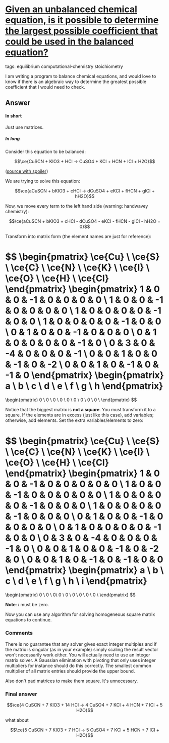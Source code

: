 # [Given an unbalanced chemical equation, is it possible to determine the largest possible coefficient that could be used in the balanced equation?](https://chemistry.stackexchange.com/q/60038/194)

tags: equilibrium computational-chemistry stoichiometry

I am writing a program to balance chemical equations, and would love to know if there is an algebraic way to determine the greatest possible coefficient that I would need to check.

## Answer

#### In short

Just use matrices.

##### In long

Consider this equation to be balanced:

$$\ce{CuSCN + KIO3 + HCl -> CuSO4 + KCl + HCN + ICl + H2O}$$

([source with spoiler](https://answers.yahoo.com/question/index?qid=20080530150323AA8tQMu))

We are trying to solve this equation:

$$\ce{aCuSCN + bKIO3 + cHCl -> dCuSO4 + eKCl + fHCN + gICl + hH2O}$$

Now, we move every term to the left hand side (warning: handwavey chemistry):

$$\ce{aCuSCN + bKIO3 + cHCl - dCuSO4 - eKCl - fHCN - gICl - hH2O = 0}$$

Transform into matrix form (the element names are just for reference):

$$
\begin{pmatrix}
\ce{Cu} \\ \ce{S} \\ \ce{C} \\ \ce{N} \\ \ce{K} \\ \ce{I} \\ \ce{O} \\ \ce{H} \\ \ce{Cl}
\end{pmatrix}
\begin{pmatrix}
1 & 0 & 0 & -1 &  0 &  0 &  0 &  0 \\
1 & 0 & 0 & -1 &  0 &  0 &  0 &  0 \\
1 & 0 & 0 &  0 &  0 & -1 &  0 &  0 \\
1 & 0 & 0 &  0 &  0 & -1 &  0 &  0 \\
0 & 1 & 0 &  0 & -1 &  0 &  0 &  0 \\
0 & 1 & 0 &  0 &  0 &  0 & -1 &  0 \\
0 & 3 & 0 & -4 &  0 &  0 &  0 & -1 \\
0 & 0 & 1 &  0 &  0 & -1 &  0 & -2 \\
0 & 0 & 1 &  0 & -1 &  0 & -1 &  0
\end{pmatrix}
\begin{pmatrix}
a \\ b \\ c \\ d \\ e \\ f \\ g \\ h
\end{pmatrix}
=
\begin{pmatrix}
0 \\ 0 \\ 0 \\ 0 \\ 0 \\ 0 \\ 0 \\ 0 \\ 0 \\
\end{pmatrix}
$$

Notice that the biggest matrix is **not a square**. You must transform it to a square. If the elements are in excess (just like this case), add variables; otherwise, add elements. Set the extra variables/elements to zero:

$$
\begin{pmatrix}
\ce{Cu} \\ \ce{S} \\ \ce{C} \\ \ce{N} \\ \ce{K} \\ \ce{I} \\ \ce{O} \\ \ce{H} \\ \ce{Cl}
\end{pmatrix}
\begin{pmatrix}
1 & 0 & 0 & -1 &  0 &  0 &  0 &  0 & 0 \\
1 & 0 & 0 & -1 &  0 &  0 &  0 &  0 & 0 \\
1 & 0 & 0 &  0 &  0 & -1 &  0 &  0 & 0 \\
1 & 0 & 0 &  0 &  0 & -1 &  0 &  0 & 0 \\
0 & 1 & 0 &  0 & -1 &  0 &  0 &  0 & 0 \\
0 & 1 & 0 &  0 &  0 &  0 & -1 &  0 & 0 \\
0 & 3 & 0 & -4 &  0 &  0 &  0 & -1 & 0 \\
0 & 0 & 1 &  0 &  0 & -1 &  0 & -2 & 0 \\
0 & 0 & 1 &  0 & -1 &  0 & -1 &  0 & 0
\end{pmatrix}
\begin{pmatrix}
a \\ b \\ c \\ d \\ e \\ f \\ g \\ h \\ i
\end{pmatrix}
=
\begin{pmatrix}
0 \\ 0 \\ 0\\ 0 \\ 0 \\ 0 \\ 0 \\ 0 \\ 0 \\
\end{pmatrix}
$$

**Note**: $i$ must be zero.

Now you can use any algorithm for solving homogeneous square matrix equations to continue.

### Comments

There is no guarantee that any solver gives exact integer multiples and if the matrix is singular (as in your example) simply scaling the result vector won't necessarily work either. You will actually need to use an integer matrix solver. A Gaussian elimination with pivoting that only uses integer multipliers for instance should do this correctly. The smallest common multiplier of all matrix entries should provide the upper bound.

Also don't pad matrices to make them square. It's unnecessary.

### Final answer

$$\ce{4 CuSCN + 7 KIO3 + 14 HCl -> 4 CuSO4 + 7 KCl + 4 HCN + 7 ICl + 5 H2O}$$

what about

$$\ce{5 CuSCN + 7 KIO3 + 7 HCl -> 5 CuSO4 + 7 KCl + 5 HCN + 7 ICl + H2O}$$

